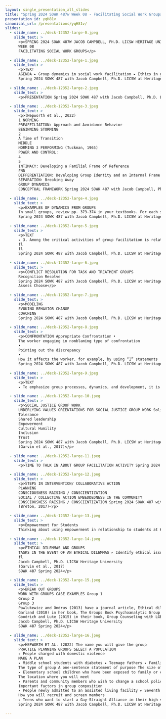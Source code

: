 ```yaml
---
layout: single_presentation_all_slides
title: "Spring 2024 SOWK 487w Week 08 - Facilitating Social Work Groups"
presentation_id: yqH81v
canonical_url: /presentations/yqH81v/
slides:
  - slide_name: ../deck-12352-large-0.jpeg
    slide_text: >
      <p>SPRING 2024 SOWK 487W JACOB CAMPBELL, PH.D. LICSW HERITAGE UNIVERSITY
      WEEK 08
      FACILITATING SOCIAL WORK GROUPS</p>
      
  - slide_name: ../deck-12352-large-1.jpeg
    slide_text: >
      <p>TEXT
      AGENDA ▸ Group dynamics in social work facilitation ▸ Ethics in group work ▸ Planning and implementing of social work groups
      Spring 2024 SOWK 487 with Jacob Campbell, Ph.D. LICSW at Heritage University</p>
      
  - slide_name: ../deck-12352-large-2.jpeg
    slide_text: >
      <p>PRESENTATION Spring 2024 SOWK 487 with Jacob Campbell, Ph.D. LICSW at Heritage University</p>
      
  - slide_name: ../deck-12352-large-3.jpeg
    slide_text: >
      <p>(Hepworth et al., 2022)
      1 NORMING
      PREAFFILIATION: Approach and Avoidance Behavior
      BEGINNING STORMING
      2
      A Time of Transition
      MIDDLE
      NORMING 3 PERFORMING (Tuckman, 1965)
      POWER AND CONTROL:
      4
      5
      INTIMACY: Developing a Familial Frame of Reference
      END
      DIFFERENTIATION: Developing Group Identity and an Internal Frame of Reference
      SEPARATION: Breaking Away
      GROUP DYNAMICS
      CONCEPTUAL FRAMEWORK Spring 2024 SOWK 487 with Jacob Campbell, Ph.D. LICSW at Heritage University</p>
      
  - slide_name: ../deck-12352-large-4.jpeg
    slide_text: >
      <p>EXAMPLES OF DYNAMICS FROM GROUPS
      In small groups, review pp. 373-374 in your textbooks. For each stage, have some discussion regarding group member’s experiences in groups and what happened in those dynamics.
      Spring 2024 SOWK 487 with Jacob Campbell, Ph.D. LICSW at Heritage University</p>
      
  - slide_name: ../deck-12352-large-5.jpeg
    slide_text: >
      <p>TEXT
      ▸ 3. Among the critical activities of group facilitation is related to group norms. Facilitators often call attention to group norms, reinforce group norms, or seek to in uence norms to ensure that they support the purposes of the group. Using groups that students have experienced, ask students to analyze norms through the lenses of the orienting frameworks that underlie this text— ecological systems theory, strengths perspective, cultural humility, antioppressive practice, trauma informed practice, evidence-informed practice. Identify norms that students may want to in uence based on their analysis.
      fl
      fl
      Spring 2024 SOWK 487 with Jacob Campbell, Ph.D. LICSW at Heritage University</p>
      
  - slide_name: ../deck-12352-large-6.jpeg
    slide_text: >
      <p>CONFLICT RESOLUTION FOR TASK AND TREATMENT GROUPS
      Recognition Resolve
      Spring 2024 SOWK 487 with Jacob Campbell, Ph.D. LICSW at Heritage University
      Assess Choose</p>
      
  - slide_name: ../deck-12352-large-7.jpeg
    slide_text: >
      <p>MODELING
      EVOKING BEHAVIOR CHANGE
      COACHING
      Spring 2024 SOWK 487 with Jacob Campbell, Ph.D. LICSW at Heritage University</p>
      
  - slide_name: ../deck-12352-large-8.jpeg
    slide_text: >
      <p>CONFRONTATION Appropriate Confrontation •
      The worker engaging in nonblaming type of confrontation
      •
      Pointing out the discrepancy
      •
      How it affects the worker, for example, by using “I” statements
      Spring 2024 SOWK 487 with Jacob Campbell, Ph.D. LICSW at Heritage University</p>
      
  - slide_name: ../deck-12352-large-9.jpeg
    slide_text: >
      <p>TEXT
      ▸ To emphasize group processes, dynamics, and development, it is useful to assign various members to play a particular role. Information may be provided on a 3 × 5 card, which is not shared with others in the group. Afterward, students should discuss and evaluate the experience, focusing on the various roles played by members, functional and dysfunctional member behavior, group development, and leader intervention. ▸ Suggested member roles include formal and informal leader or co-leader, clown, isolate, scapegoat, agitator, griper, expert, facilitator, peacemaker, advocate, spokesperson, and resource person. ▸ Spring 2024 SOWK 487 with Jacob Campbell, Ph.D. LICSW at Heritage University</p>
      
  - slide_name: ../deck-12352-large-10.jpeg
    slide_text: >
      <p>SOCIAL JUSTICE GROUP WORK
      UNDERLYING VALUES ORIENTATIONS FOR SOCIAL JUSTICE GROUP WORK Solidarity
      Tolerance
      Shared leadership
      Empowerment
      Cultural Humility
      Inclusion
      Trust
      Spring 2024 SOWK 487 with Jacob Campbell, Ph.D. LICSW at Heritage University
      (Garvin et al., 2017)</p>
      
  - slide_name: ../deck-12352-large-11.jpeg
    slide_text: >
      <p>TIME TO TALK IN ABOUT GROUP FACILITATION ACTIVITY Spring 2024 SOWK 487 with Jacob Campbell, Ph.D. LICSW at Heritage University</p>
      
  - slide_name: ../deck-12352-large-12.jpeg
    slide_text: >
      <p>STEPS IN INTERVENTION/ COLLABORATIVE ACTION
      PLANNING
      CONSCIOUSNESS RAISING / CONSCIENTIZATION
      SOCIAL / COLLECTIVE ACTION EMBEDDEDNESS IN THE COMMUNITY
      CONSCIOUSNESS RAISING / CONSCIENTIZATION Spring 2024 SOWK 487 with Jacob Campbell, Ph.D. LICSW at Heritage University
      (Breton, 2017)</p>
      
  - slide_name: ../deck-12352-large-13.jpeg
    slide_text: >
      <p>Empowerment for Students
      Thinking about using empowerment in relationship to students at Heritage and Potential needs. Start the planning of what a social action group might look like.</p>
      
  - slide_name: ../deck-12352-large-14.jpeg
    slide_text: >
      <p>ETHICAL DILEMMAS AND GROUPS
      TASKS IN THE EVENT OF AN ETHICAL DILEMMAS ▸ Identify ethical issues ▸ Determining appropriate help ▸ Thinking critically ▸ Managing con ict ▸ Planning and implementing decisions ▸ Evaluating and follow-up
      fl
      Jacob Campbell, Ph.D. LICSW Heritage University
      (Garvin et al., 2017)
      SOWK 487 Spring 2024</p>
      
  - slide_name: ../deck-12352-large-15.jpeg
    slide_text: >
      <p>BREAK OUT GROUPS
      WORK WITH GROUPS CASE EXAMPLES Group 1
      Group 2
      Group 3
      Pawlukewicz and Ondrus (2013) have a journal article, Ethical dilemmas: The use of applied scenarios in the helping professions. Appendix A (at the end) has a set of numbered scenarios. Talk about the following: 3, 7, 9, 11, 17, 22, and 25.
      Garland (2010) in her book, The Groups Book Psychoanalytic Group Therapy: Principles and Practice, has a number of vignettes. I’ve provided Vignette D: Verbal abuse. Read through the example and the discussion. What are thoughts that it brings up and considerations we should have?
      Goodrich and Luke (2015) in their book, Group Counseling with LGBTQI Persons provide a number of great case examples and discussions. An example about starting an empowerment group. Read through the example and the discussion. What are thoughts that it brings up and considerations we should have?
      Jacob Campbell, Ph.D. LICSW Heritage University
      SOWK 487 Spring 2024</p>
      
  - slide_name: ../deck-12352-large-16.jpeg
    slide_text: >
      <p>HEPWORTH ET AL. (2022) The name you will give the group
      PRACTICE PLANNING GROUPS SELECT A POPULATION
      ▸ People charged with domestic violence
      MAKE A PLAN
      ▸ Middle school students with diabetes ▸ Teenage fathers ▸ Families of people with schizophrenia
      The type of group A one-sentence statement of purpose The size of the group The length, structure, and format
      ▸ Elementary school children who have been exposed to family or community violence
      The location where you will meet
      ▸ Parents and community members who wish to change a school policy on suspensions
      Important factors in group composition
      ▸ People newly admitted to an assisted living facility ▸ Seventh and eighth graders who have no friends
      How you will recruit and screen members
      ▸ Teens who want to start a Gay-Straight Alliance in their high school ▸ Premarital couples ▸ Widowers ▸ People concerned about bullying in a school
      Spring 2024 SOWK 487 with Jacob Campbell, Ph.D. LICSW at Heritage University</p>
      
---
```


